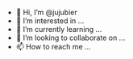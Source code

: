 - 👋 Hi, I’m @jujubier
- 👀 I’m interested in ...
- 🌱 I’m currently learning ...
- 💞️ I’m looking to collaborate on ...
- 📫 How to reach me ...

<!---
jujubier/jujubier is a ✨ special ✨ repository because its `README.md` (this file) appears on your GitHub profile.
You can click the Preview link to take a look at your changes.
--->
